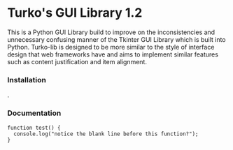 <h1>Turko's GUI Library 1.2</h1>
This is a Python GUI Library build to improve on the inconsistencies and unnecessary confusing manner of the Tkinter GUI Library which is built into Python. Turko-lib is designed to be more similar to the style of interface design that web frameworks have and aims to implement similar features such as content justification and item alignment.

<h3>Installation</h3>
.

<h3>Documentation</h3>

```
function test() {
  console.log("notice the blank line before this function?");
}
```
